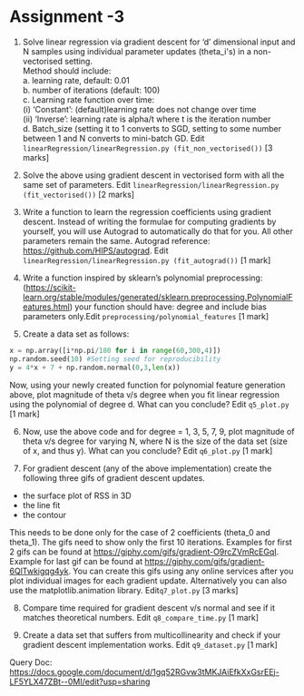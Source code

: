 # Assignment -3 
1. Solve linear regression via gradient descent for ‘d’ dimensional input and N samples using individual parameter updates
(theta_i's) in a non-vectorised setting.\
  Method should include: \
    a. learning rate, default: 0.01 \
    b. number of iterations (default: 100) \
    c. Learning rate function over time: \
      (i) ‘Constant’: (default)learning rate does not change over time \
      (ii) ‘Inverse’: learning rate is alpha/t where t is the iteration number \
    d. Batch_size (setting it to 1 converts to SGD, setting to some number between 1 and N converts to mini-batch GD. 
     Edit `linearRegression/linearRegression.py (fit_non_vectorised())` [3 marks]
  
2. Solve the above using gradient descent in vectorised form with all the same set of parameters. Edit `linearRegression/linearRegression.py (fit_vectorised())` [2 marks]

3. Write a function to learn the regression coefficients using gradient descent. Instead of writing the formulae for computing gradients by yourself, you will use Autograd to automatically do that for you. All other parameters remain the same. 
Autograd reference: https://github.com/HIPS/autograd. Edit `linearRegression/linearRegression.py (fit_autograd())` [1 mark]


4. Write a function inspired by sklearn’s polynomial preprocessing: (https://scikit-learn.org/stable/modules/generated/sklearn.preprocessing.PolynomialFeatures.html) your function should have: degree and include bias parameters only.Edit
`preprocessing/polynomial_features` [1 mark]

5. Create a data set as follows: 
```python
x = np.array([i*np.pi/180 for i in range(60,300,4)]) 
np.random.seed(10) #Setting seed for reproducibility 
y = 4*x + 7 + np.random.normal(0,3,len(x)) 
```
Now, using your newly created function for polynomial feature generation above, plot magnitude of theta v/s degree when you fit
linear regression using the polynomial of degree d. What can you conclude? Edit `q5_plot.py` [1 mark] 


6. Now, use the above code and for degree = 1, 3, 5, 7, 9, plot magnitude of theta v/s degree for varying N, where N is the size of
the data set (size of x, and thus y). What can you conclude? Edit `q6_plot.py` [1 mark]


7. For gradient descent (any of the above implementation) create the following three gifs of gradient descent updates.
- the surface plot of RSS in 3D 
- the line fit
- the contour

This needs to be done only for the case of 2 coefficients (theta_0 and theta_1). 
The gifs need to show only the first 10 iterations. 
Examples for first 2 gifs can be found at https://giphy.com/gifs/gradient-O9rcZVmRcEGqI. 
Example for last gif can be found at https://giphy.com/gifs/gradient-6QlTwkigqg4yk. 
You can create this gifs using any online services after you plot individual images for each gradient update.
Alternatively you can also use the matplotlib.animation library. Edit`q7_plot.py` [3 marks]


8. Compare time required for gradient descent v/s normal and see if it matches theoretical numbers. Edit `q8_compare_time.py`
[1 mark]

9. Create a data set that suffers from multicollinearity and check if your gradient descent implementation works. Edit
`q9_dataset.py` [1 mark]


Query Doc: https://docs.google.com/document/d/1gq52RGvw3tMKJAiEfkXxGsrEEj-LF5YLX47ZBt--0MI/edit?usp=sharing
